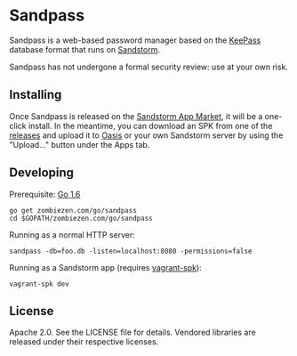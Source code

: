 # Sandpass

Sandpass is a web-based password manager based on the [KeePass][keepass]
database format that runs on [Sandstorm][sandstorm].

Sandpass has not undergone a formal security review: use at your own risk.

[keepass]: http://keepass.info/
[sandstorm]: https://sandstorm.io/

## Installing

Once Sandpass is released on the [Sandstorm App Market][app-market], it will be
a one-click install.  In the meantime, you can download an SPK from one of the
[releases][releases] and upload it to [Oasis][oasis] or your own Sandstorm
server by using the "Upload..." button under the Apps tab.

[app-market]: https://apps.sandstorm.io/
[releases]: https://github.com/zombiezen/sandpass/releases
[oasis]: https://oasis.sandstorm.io/

## Developing

Prerequisite: [Go 1.6](https://golang.org/dl/)

```
go get zombiezen.com/go/sandpass
cd $GOPATH/zombiezen.com/go/sandpass
```

Running as a normal HTTP server:

```
sandpass -db=foo.db -listen=localhost:8080 -permissions=false
```

Running as a Sandstorm app (requires [vagrant-spk][vagrant-spk-install]):

```
vagrant-spk dev
```

[vagrant-spk-install]: https://docs.sandstorm.io/en/latest/vagrant-spk/installation/

## License

Apache 2.0. See the LICENSE file for details. Vendored libraries are released
under their respective licenses.
